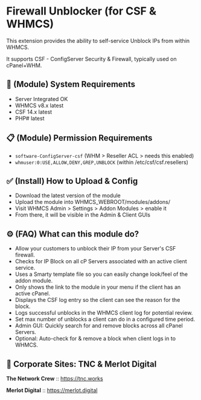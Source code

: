 # Firewall Unblocker (for CSF & WHMCS)

This extension provides the ability to self-service Unblock IPs from within WHMCS.

It supports CSF - ConfigServer Security & Firewall, typically used on cPanel+WHM.

## 🎯 (Module) System Requirements

- Server Integrated OK
- WHMCS v8.x latest
- CSF 14.x latest
- PHP# latest

## 📋 (Module) Permission Requirements

- `software-ConfigServer-csf` (WHM > Reseller ACL > needs this enabled)
- `whmuser:0:USE,ALLOW,DENY,GREP,UNBLOCK` (within /etc/csf/csf.resellers)

## ✅ (Install) How to Upload & Config

- Download the latest version of the module
- Upload the module into WHMCS_WEBROOT/modules/addons/
- Visit WHMCS Admin > Settings > Addon Modules > enable it
- From there, it will be visible in the Admin & Client GUIs

## ⚙️ (FAQ) What can this module do?

- Allow your customers to unblock their IP from your Server's CSF firewall.
- Checks for IP Block on all cP Servers associated with an active client service.
- Uses a Smarty template file so you can easily change look/feel of the addon module.
- Only shows the link to the module in your menu if the client has an active cPanel.
- Displays the CSF log entry so the client can see the reason for the block.
- Logs successful unblocks in the WHMCS client log for potential review.
- Set max number of unblocks a client can do in a configured time period.
- Admin GUI: Quickly search for and remove blocks across all cPanel Servers.
- Optional: Auto-check for & remove a block when client logs in to WHMCS.

## 🏢 Corporate Sites: TNC & Merlot Digital

**The Network Crew** :: https://tnc.works

**Merlot Digital** :: https://merlot.digital
